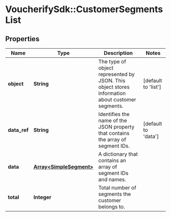 # VoucherifySdk::CustomerSegmentsList

## Properties

| Name | Type | Description | Notes |
| ---- | ---- | ----------- | ----- |
| **object** | **String** | The type of object represented by JSON. This object stores information about customer segments. | [default to &#39;list&#39;] |
| **data_ref** | **String** | Identifies the name of the JSON property that contains the array of segment IDs. | [default to &#39;data&#39;] |
| **data** | [**Array&lt;SimpleSegment&gt;**](SimpleSegment.md) | A dictionary that contains an array of segment IDs and names. |  |
| **total** | **Integer** | Total number of segments the customer belongs to. |  |

